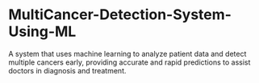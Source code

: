 # MultiCancer-Detection-System-Using-ML
A system that uses machine learning to analyze patient data and detect multiple cancers early, providing accurate and rapid predictions to assist doctors in diagnosis and treatment.
